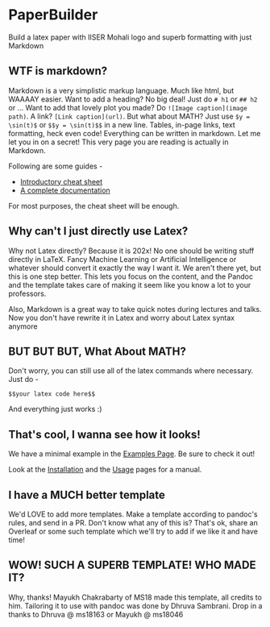 # PaperBuilder

Build a latex paper with IISER Mohali logo and superb formatting with just Markdown

## WTF is markdown?

Markdown is a very simplistic markup language. Much like html, but WAAAAY easier.
Want to add a heading? No big deal! Just do `# h1` or `## h2` or ... Want to add that lovely plot you made? Do `![Image caption](image path)`. A link? `[Link caption](url)`. But what about MATH? Just use `$y = \sin(t)$` or `$$y = \sin(t)$$` in a new line. Tables, in-page links, text formatting, heck even code! Everything can be written in markdown. Let me let you in on a secret! This very page you are reading is actually in Markdown.

Following are some guides -

- [Introductory cheat sheet](https://guides.github.com/features/mastering-markdown/)
- [A complete documentation](https://pandoc.org/MANUAL.html#pandocs-markdown)

For most purposes, the cheat sheet will be enough.

## Why can't I just directly use Latex?

Why not Latex directly? Because it is 202x! No one should be writing stuff directly in LaTeX. Fancy Machine Learning or Artificial Intelligence or whatever should convert it exactly the way I want it. We aren't there yet, but this is one step better. This lets you focus on the content, and the Pandoc and the template takes care of making it seem like you know a lot to your professors.

Also, Markdown is a great way to take quick notes during lectures and talks. Now you don't have rewrite it in Latex and worry about Latex syntax anymore

## BUT BUT BUT, What About MATH?

Don't worry, you can still use all of the latex commands where necessary. Just do -

```
$$your latex code here$$
```

And everything just works :)

## That's cool, I wanna see how it looks!

We have a minimal example in the [Examples Page](./examples). Be sure to check it out!

Look at the [Installation](./installation) and the [Usage](./usage) pages for a manual.

## I have a MUCH better template

We'd LOVE to add more templates. Make a template according to pandoc's rules, and send in a PR. Don't know what any of this is? That's ok, share an Overleaf or some such template which we'll try to add if we like it and have time!

## WOW! SUCH A SUPERB TEMPLATE! WHO MADE IT?

Why, thanks! Mayukh Chakrabarty of MS18 made this template, all credits to him. Tailoring it to use with pandoc was done by Dhruva Sambrani. Drop in a thanks to Dhruva @ ms18163 or Mayukh @ ms18046
